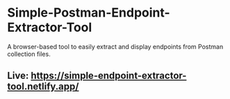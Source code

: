 # Simple-Postman-Endpoint-Extractor-Tool
A browser-based tool to easily extract and display endpoints from Postman collection files.

## Live: https://simple-endpoint-extractor-tool.netlify.app/
